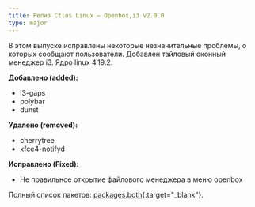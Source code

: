 ```yaml
---
title: Релиз Ctlos Linux — Openbox,i3 v2.0.0
type: major
---
```


В этом выпуске исправлены некоторые незначительные проблемы, о которых сообщают пользователи. Добавлен тайловый оконный менеджер i3. Ядро linux 4.19.2.

**Добавлено (added):**

- i3-gaps
- polybar
- dunst

**Удалено (removed):**

- cherrytree
- xfce4-notifyd

**Исправлено (Fixed):**

- Не правильное открытие файлового менеджера в меню openbox

Полный список пакетов: [packages.both](https://github.com/ctlos/ctlosiso/blob/xfce/packages.both){:target="_blank"}.
